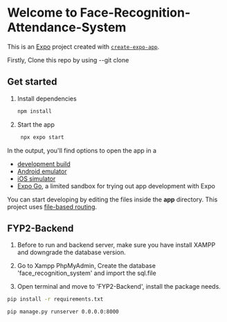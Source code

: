 # Welcome to Face-Recognition-Attendance-System

This is an [Expo](https://expo.dev) project created with [`create-expo-app`](https://www.npmjs.com/package/create-expo-app).

Firstly, Clone this repo by using --git clone

## Get started

1. Install dependencies

   ```bash
   npm install
   ```

2. Start the app

   ```bash
    npx expo start
   ```

In the output, you'll find options to open the app in a

- [development build](https://docs.expo.dev/develop/development-builds/introduction/)
- [Android emulator](https://docs.expo.dev/workflow/android-studio-emulator/)
- [iOS simulator](https://docs.expo.dev/workflow/ios-simulator/)
- [Expo Go](https://expo.dev/go), a limited sandbox for trying out app development with Expo

You can start developing by editing the files inside the **app** directory. This project uses [file-based routing](https://docs.expo.dev/router/introduction).



## FYP2-Backend

1. Before to run and backend server, make sure you have install XAMPP and downgrade the database version.

2. Go to Xampp PhpMyAdmin, Create the database 'face_recognition_system' and import the sql.file

3. Open terminal and move to 'FYP2-Backend', install the package needs.

  ```bash
  pip install -r requirements.txt   
  ```

  ```bash
  pip manage.py runserver 0.0.0.0:8000   
  ```
